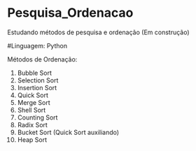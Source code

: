 # Pesquisa_Ordenacao
Estudando métodos de pesquisa e ordenação (Em construção)

#Linguagem: Python

Métodos de Ordenação:
1. Bubble Sort
2. Selection Sort
3. Insertion Sort
4. Quick Sort
5. Merge Sort
6. Shell Sort
7. Counting Sort
8. Radix Sort
9. Bucket Sort (Quick Sort auxiliando)
10. Heap Sort
